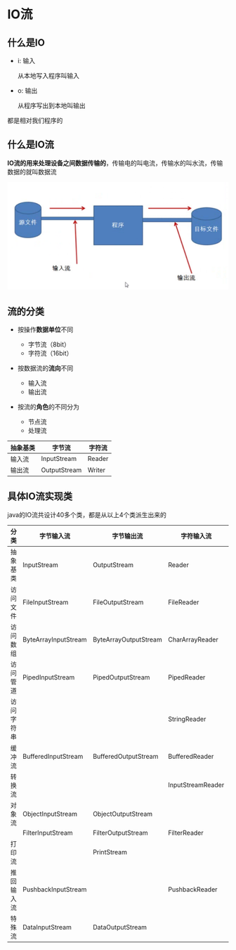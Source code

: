 # IO流

## 什么是IO

- i:  输入

  从本地写入程序叫输入

- o:  输出

  从程序写出到本地叫输出

都是相对我们程序的 

## 什么是IO流

**IO流的用来处理设备之间数据传输的**，传输电的叫电流，传输水的叫水流，传输数据的就叫数据流

![image-20190724224037201](./img/image-20190724224037201.png)

## 流的分类

- 按操作**数据单位**不同
  - 字节流（8bit）
  - 字符流（16bit）

- 按数据流的**流向**不同
  - 输入流
  - 输出流
- 按流的**角色**的不同分为
  - 节点流
  - 处理流

| 抽象基类 | 字节流       | 字符流 |
| -------- | ------------ | ------ |
| 输入流   | InputStream  | Reader |
| 输出流   | OutputStream | Writer |

## 具体IO流实现类

java的IO流共设计40多个类，都是从以上4个类派生出来的

| 分类       | 字节输入流           | 字节输出流            | 字符输入流        | 字符输出流         |
| ---------- | -------------------- | --------------------- | ----------------- | ------------------ |
| 抽象基类   | InputStream          | OutputStream          | Reader            | Writer             |
| 访问文件   | FileInputStream      | FileOutputStream      | FileReader        | FileWriter         |
| 访问数组   | ByteArrayInputStream | ByteArrayOutputStream | CharArrayReader   | CharArrayWriter    |
| 访问管道   | PipedInputStream     | PipedOutputStream     | PipedReader       | PipedWriter        |
| 访问字符串 |                      |                       | StringReader      | StringWriter       |
| 缓冲流     | BufferedInputStream  | BufferedOutputStream  | BufferedReader    | BufferedWriter     |
| 转换流     |                      |                       | InputStreamReader | OutputStreamWriter |
| 对象流     | ObjectInputStream    | ObjectOutputStream    |                   |                    |
|            | FilterInputStream    | FilterOutputStream    | FilterReader      | FilterWriter       |
| 打印流     |                      | PrintStream           |                   | PrintWriter        |
| 推回输入流 | PushbackInputStream  |                       | PushbackReader    |                    |
| 特殊流     | DataInputStream      | DataOutputStream      |                   |                    |

